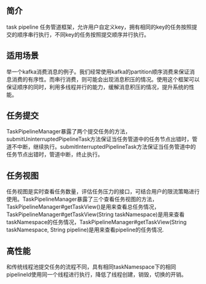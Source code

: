 ## 简介
task pipeline 任务管道框架，允许用户自定义key，拥有相同的key的任务按照提交的顺序串行执行，不同key的任务按照提交顺序并行执行。

## 适用场景
举一个kafka消费消息的例子。我们经常使用kafka的partition顺序消费来保证消息消费的有序性。而串行消费，则可能会出现消息积压的情况。使用这个框架可以保证顺序的同时，利用多线程并行的能力，缓解消息积压的情况，提升系统的性能。

## 任务提交
TaskPipelineManager暴露了两个提交任务的方法，submitUninterruptedPipelineTask方法保证当任务管道中的任务节点出错时，管道不中断，继续执行。submitInterruptedPipelineTask方法保证当任务管道中的任务节点出错时，管道中断，终止执行。

## 任务视图
任务视图是实时查看任务数量，评估任务压力的接口，可结合用户的限流策略进行使用。TaskPipelineManager暴露了三个查看任务视图的方法，TaskPipelineManager#getTaskView()是用来查看总任务情况，TaskPipelineManager#getTaskView(String taskNamespace)是用来查看taskNamespace的任务情况，TaskPipelineManager#getTaskView(String taskNamespace, String pipeline)是用来查看pipeline的任务情况.

## 高性能
和传统线程池提交任务的流程不同，具有相同taskNamespace下的相同pipelineId使用同一个线程进行执行，降低了线程创建，销毁，切换的开销。

